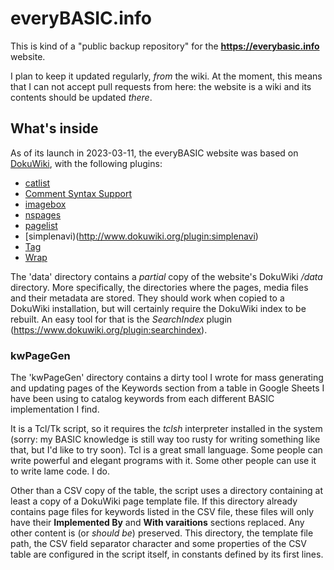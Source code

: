 # everyBASIC.info

This is kind of a "public backup repository" for the **https://everybasic.info** website.

I plan to keep it updated regularly, _from_ the wiki. At the moment, this means that I can not accept pull requests from here: the website is a wiki and its contents should be updated _there_.

## What's inside

As of its launch in 2023-03-11, the everyBASIC website was based on [DokuWiki](https://dokuwiki.org), with the following plugins:

- [catlist](http://www.dokuwiki.org/plugin:catlist)
- [Comment Syntax Support](https://www.dokuwiki.org/plugin:commentsyntax)
- [imagebox](https://www.dokuwiki.org/plugin:imagebox)
- [nspages](http://www.dokuwiki.org/plugin:nspages)
- [pagelist](http://www.dokuwiki.org/plugin:nspages)
- [simplenavi)(http://www.dokuwiki.org/plugin:simplenavi)
- [Tag](http://www.dokuwiki.org/plugin:tag)
- [Wrap](http://www.dokuwiki.org/plugin:wrap)


The 'data' directory contains a _partial_ copy of the website's DokuWiki _/data_ directory. More specifically, the directories where the pages, media files and their metadata are stored. They should work when copied to a DokuWiki installation, but will certainly require the DokuWiki index to be rebuilt. An easy tool for that is the _SearchIndex_ plugin (https://www.dokuwiki.org/plugin:searchindex).

### kwPageGen

The 'kwPageGen' directory contains a dirty tool I wrote for mass generating and updating pages of the Keywords section from a table in Google Sheets I have been using to catalog keywords from each different BASIC implementation I find.

It is a Tcl/Tk script, so it requires the _tclsh_ interpreter installed in the system (sorry: my BASIC knowledge is still way too rusty for writing something like that, but I'd like to try soon). Tcl is a great small language. Some people can write powerful and elegant programs with it. Some other people can use it to write lame code. I do.

Other than a CSV copy of the table, the script uses a directory containing at least a copy of a DokuWiki page template file. If this directory already contains page files for keywords listed in the CSV file, these files will only have their **Implemented By** and **With varaitions** sections replaced. Any other content is (or _should be_) preserved. This directory, the template file path, the CSV field separator character and some properties of the CSV table are configured in the script itself, in constants defined by its first lines.
